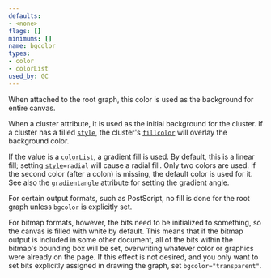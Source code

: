 ```yaml
---
defaults:
- <none>
flags: []
minimums: []
name: bgcolor
types:
- color
- colorList
used_by: GC
---
```

When attached to the root graph, this color is used as the background for
entire canvas.

When a cluster attribute, it is used as the initial background
for the cluster. If a cluster has a filled [`style`](#d:style), the cluster's
[`fillcolor`](#d:fillcolor) will overlay the background color.

If the value is a [`colorList`](#k:colorList), a gradient fill is used. By
default, this is a linear fill; setting [`style`](#d:style)`=radial` will
cause a radial fill. Only two colors are used. If the second color (after a
colon) is missing, the default color is used for it. See also the
[`gradientangle`](#d:gradientangle) attribute for setting the gradient angle.

For certain output formats, such as PostScript, no fill is done for the root
graph unless `bgcolor` is explicitly set.

For bitmap formats, however, the bits need to be initialized to something, so
the canvas is filled with white by default. This means that if the bitmap
output is included in some other document, all of the bits within the
bitmap's bounding box will be set, overwriting whatever color or graphics
were already on the page. If this effect is not desired, and you only want to
set bits explicitly assigned in drawing the graph, set
`bgcolor="transparent"`.
